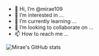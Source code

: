 - 👋 Hi, I’m @mirae109
- 👀 I’m interested in ...
- 🌱 I’m currently learning ...
- 💞️ I’m looking to collaborate on ...
- 📫 How to reach me ...

![Mirae's GitHub stats](https://github-readme-stats.vercel.app/api?username=mirae109&show_icons=true&theme=buefy)
